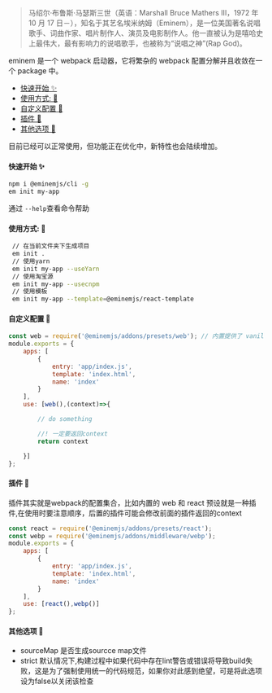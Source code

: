 > 马绍尔·布鲁斯·马瑟斯三世（英语：Marshall Bruce Mathers III，1972 年 10 月 17 日－），知名于其艺名埃米纳姆（Eminem），是一位美国著名说唱歌手、词曲作家、唱片制作人、演员及电影制作人。他一直被认为是嘻哈史上最伟大，最有影响力的说唱歌手，也被称为“说唱之神”(Rap God)。

eminem 是一个 webpack 启动器，它将繁杂的 webpack 配置分解并且收敛在一个 package 中。

- [快速开始 ✨](#快速开始-)
- [使用方式: 🎨](#使用方式-)
- [自定义配置 🎠](#自定义配置-)
- [插件 🎁](#插件-)
- [其他选项 🧨](#其他选项-)

目前已经可以正常使用，但功能正在优化中，新特性也会陆续增加。

#### 快速开始 ✨

```bash
npm i @eminemjs/cli -g
em init my-app
```

通过 `--help`查看命令帮助

#### 使用方式: 🎨

```bash
 // 在当前文件夹下生成项目
 em init .
 // 使用yarn
 em init my-app --useYarn
 // 使用淘宝源
 em init my-app --usecnpm
 // 使用模板
 em init my-app --template=@eminemjs/react-template 
```

#### 自定义配置 🎠

```javascript
const web = require('@eminemjs/addons/presets/web'); // 内置提供了 vanilla web  和 react web 的配置
module.exports = {
    apps: [
        {
            entry: 'app/index.js',
            template: 'index.html',
            name: 'index'
        }
    ],
    use: [web(),(context)=>{

        // do something

        //! 一定要返回context
        return context

    }]
};

```
#### 插件 🎁
插件其实就是webpack的配置集合，比如内置的 web 和 react 预设就是一种插件,在使用时要注意顺序，后置的插件可能会修改前面的插件返回的context
```javascript
const react = require('@eminemjs/addons/presets/react'); 
const webp = require('@eminemjs/addons/middleware/webp'); 
module.exports = {
    apps: [
        {
            entry: 'app/index.js',
            template: 'index.html',
            name: 'index'
        }
    ],
    use: [react(),webp()]
};

```

#### 其他选项 🧨
 - sourceMap 是否生成sourcce map文件
 - strict 默认情况下,构建过程中如果代码中存在lint警告或错误将导致build失败，这是为了强制使用统一的代码规范，如果你对此感到绝望，可是将此选项设为false以关闭该检查
